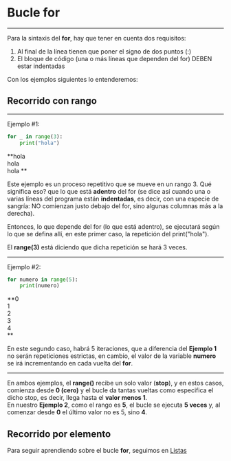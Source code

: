 # Bucle for
---
Para la sintaxis del **for**, hay que tener en cuenta dos requisitos:  
1. Al final de la línea tienen que poner el signo de dos puntos (:)  
2. El bloque de código (una o más líneas que dependen del for) DEBEN estar indentadas

Con los ejemplos siguientes lo entenderemos:


## Recorrido con rango
---
Ejemplo #1:
``` py
for _ in range(3):
    print("hola")
```
**hola  
hola  
hola
**

Este ejemplo es un proceso repetitivo que se mueve en un rango 3. 
Qué significa eso? que lo que está **adentro** del for (se dice así cuando una o varias líneas del programa están **indentadas**, es decir, con una especie de sangría: NO comienzan justo debajo del for, sino algunas columnas más a la derecha).

Entonces, lo que depende del for (lo que está adentro), se ejecutará según lo que se defina allí, en este primer caso, la repetición del print("hola"). 

El **range(3)** está diciendo que dicha repetición se hará 3 veces.

---

Ejemplo #2:
``` py
for numero in range(5):
    print(numero)
```
**0  
1  
2  
3  
4  
**

En este segundo caso, habrá 5 iteraciones, que a diferencia del **Ejemplo 1** no serán repeticiones estrictas, en cambio, el valor de la variable **numero** se irá incrementando en cada vuelta del **for**.

---
En ambos ejemplos, el **range()** recibe un solo valor (**stop**), y en estos casos, comienza desde **0 (cero)** y el bucle da tantas vueltas como especifica el dicho stop, es decir, llega hasta el **valor menos 1**.  
En nuestro **Ejemplo 2**, como el rango es **5**, el bucle se ejecuta **5 veces** y, al comenzar desde **0** el último valor no es 5, sino **4**.


## Recorrido por elemento
Para seguir aprendiendo sobre el bucle **for**, seguimos en [Listas](../listas.md)

